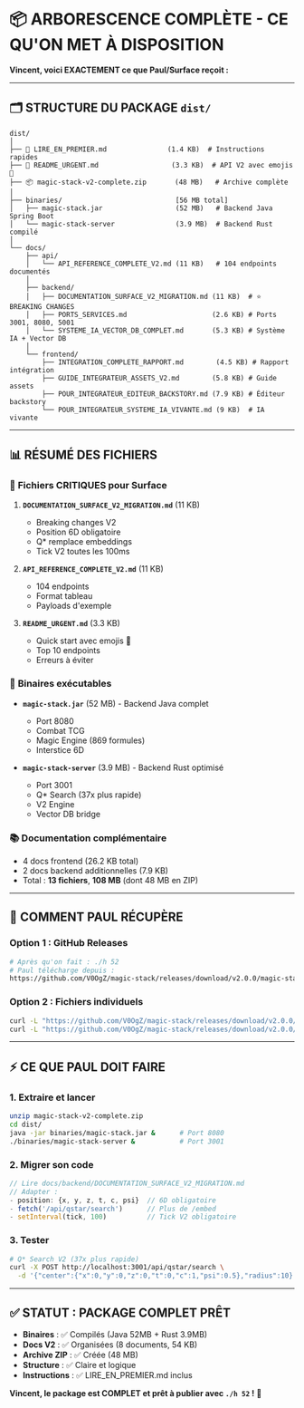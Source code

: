 # 📦 ARBORESCENCE COMPLÈTE - CE QU'ON MET À DISPOSITION

**Vincent, voici EXACTEMENT ce que Paul/Surface reçoit :**

---

## 🗂️ **STRUCTURE DU PACKAGE `dist/`**

```
dist/
│
├── 📄 LIRE_EN_PREMIER.md               (1.4 KB)  # Instructions rapides
├── 📄 README_URGENT.md                  (3.3 KB)  # API V2 avec emojis 🔴
├── 📦 magic-stack-v2-complete.zip       (48 MB)   # Archive complète
│
├── binaries/                            [56 MB total]
│   ├── magic-stack.jar                  (52 MB)   # Backend Java Spring Boot
│   └── magic-stack-server               (3.9 MB)  # Backend Rust compilé
│
└── docs/
    ├── api/
    │   └── API_REFERENCE_COMPLETE_V2.md (11 KB)   # 104 endpoints documentés
    │
    ├── backend/
    │   ├── DOCUMENTATION_SURFACE_V2_MIGRATION.md (11 KB)  # ⭐ BREAKING CHANGES
    │   ├── PORTS_SERVICES.md                     (2.6 KB) # Ports 3001, 8080, 5001
    │   └── SYSTEME_IA_VECTOR_DB_COMPLET.md       (5.3 KB) # Système IA + Vector DB
    │
    └── frontend/
        ├── INTEGRATION_COMPLETE_RAPPORT.md        (4.5 KB) # Rapport intégration
        ├── GUIDE_INTEGRATEUR_ASSETS_V2.md        (5.8 KB) # Guide assets
        ├── POUR_INTEGRATEUR_EDITEUR_BACKSTORY.md (7.9 KB) # Éditeur backstory
        └── POUR_INTEGRATEUR_SYSTEME_IA_VIVANTE.md (9 KB)  # IA vivante
```

---

## 📊 **RÉSUMÉ DES FICHIERS**

### 🔴 **Fichiers CRITIQUES pour Surface**
1. **`DOCUMENTATION_SURFACE_V2_MIGRATION.md`** (11 KB)
   - Breaking changes V2
   - Position 6D obligatoire
   - Q* remplace embeddings
   - Tick V2 toutes les 100ms

2. **`API_REFERENCE_COMPLETE_V2.md`** (11 KB)
   - 104 endpoints
   - Format tableau
   - Payloads d'exemple

3. **`README_URGENT.md`** (3.3 KB)
   - Quick start avec emojis 🔴
   - Top 10 endpoints
   - Erreurs à éviter

### 💾 **Binaires exécutables**
- **`magic-stack.jar`** (52 MB) - Backend Java complet
  - Port 8080
  - Combat TCG
  - Magic Engine (869 formules)
  - Interstice 6D

- **`magic-stack-server`** (3.9 MB) - Backend Rust optimisé
  - Port 3001
  - Q* Search (37x plus rapide)
  - V2 Engine
  - Vector DB bridge

### 📚 **Documentation complémentaire**
- 4 docs frontend (26.2 KB total)
- 2 docs backend additionnelles (7.9 KB)
- Total : **13 fichiers**, **108 MB** (dont 48 MB en ZIP)

---

## 🚀 **COMMENT PAUL RÉCUPÈRE**

### Option 1 : GitHub Releases
```bash
# Après qu'on fait : ./h 52
# Paul télécharge depuis :
https://github.com/V0OgZ/magic-stack/releases/download/v2.0.0/magic-stack-v2-complete.zip
```

### Option 2 : Fichiers individuels
```bash
curl -L "https://github.com/V0OgZ/magic-stack/releases/download/v2.0.0/magic-stack.jar"
curl -L "https://github.com/V0OgZ/magic-stack/releases/download/v2.0.0/magic-stack-server"
```

---

## ⚡ **CE QUE PAUL DOIT FAIRE**

### 1. Extraire et lancer
```bash
unzip magic-stack-v2-complete.zip
cd dist/
java -jar binaries/magic-stack.jar &      # Port 8080
./binaries/magic-stack-server &           # Port 3001
```

### 2. Migrer son code
```javascript
// Lire docs/backend/DOCUMENTATION_SURFACE_V2_MIGRATION.md
// Adapter :
- position: {x, y, z, t, c, psi}  // 6D obligatoire
- fetch('/api/qstar/search')      // Plus de /embed
- setInterval(tick, 100)          // Tick V2 obligatoire
```

### 3. Tester
```bash
# Q* Search V2 (37x plus rapide)
curl -X POST http://localhost:3001/api/qstar/search \
  -d '{"center":{"x":0,"y":0,"z":0,"t":0,"c":1,"psi":0.5},"radius":10}'
```

---

## ✅ **STATUT : PACKAGE COMPLET PRÊT**

- **Binaires** : ✅ Compilés (Java 52MB + Rust 3.9MB)
- **Docs V2** : ✅ Organisées (8 documents, 54 KB)
- **Archive ZIP** : ✅ Créée (48 MB)
- **Structure** : ✅ Claire et logique
- **Instructions** : ✅ LIRE_EN_PREMIER.md inclus

**Vincent, le package est COMPLET et prêt à publier avec `./h 52` !** 🚀
